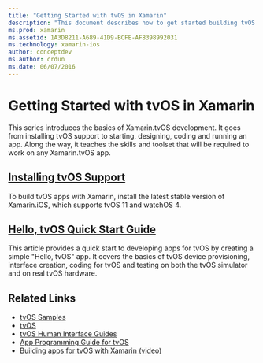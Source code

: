```yaml
---
title: "Getting Started with tvOS in Xamarin"
description: "This document describes how to get started building tvOS apps with Xamarin. It links to an installation guide and a quick start guide."
ms.prod: xamarin
ms.assetid: 1A3D8211-A689-41D9-BCFE-AF8398992031
ms.technology: xamarin-ios
author: conceptdev
ms.author: crdun
ms.date: 06/07/2016
---
```


# Getting Started with tvOS in Xamarin

This series introduces the basics of Xamarin.tvOS development. It goes from installing tvOS support to starting, designing, coding and running an app. Along the way, it teaches the skills and toolset that will be required to work on any Xamarin.tvOS app.

## [Installing tvOS Support](~/ios/tvos/get-started/installation.md)

To build tvOS apps with Xamarin, install the latest stable version of Xamarin.iOS, which supports tvOS 11 and watchOS 4.

## [Hello, tvOS Quick Start Guide](~/ios/tvos/get-started/hello-tvos.md)

This article provides a quick start to developing apps for tvOS by creating a simple "Hello, tvOS" app. It covers the basics of tvOS device provisioning, interface creation, coding for tvOS and testing on both the tvOS simulator and on real tvOS hardware.

## Related Links

- [tvOS Samples](https://docs.microsoft.com/samples/browse/?products=xamarin&term=Xamarin.iOS+tvOS)
- [tvOS](https://developer.apple.com/tvos/)
- [tvOS Human Interface Guides](https://developer.apple.com/tvos/human-interface-guidelines/)
- [App Programming Guide for tvOS](https://developer.apple.com/library/prerelease/tvos/documentation/General/Conceptual/AppleTV_PG/)
- [Building apps for tvOS with Xamarin (video)](https://university.xamarin.com/lightninglectures/tvos-with-xamarin)
